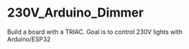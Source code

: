 # 230V_Arduino_Dimmer
Build a board with a TRIAC. Goal is to control 230V lights with Arduino/ESP32
